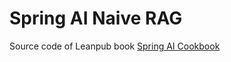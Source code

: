 # Spring AI Naive RAG

Source code of Leanpub
book [Spring AI Cookbook](https://leanpub.com/spring-ai-cookbook)